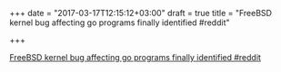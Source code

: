 +++
date = "2017-03-17T12:15:12+03:00"
draft = true
title = "FreeBSD kernel bug affecting go programs finally identified  #reddit"

+++

<p><a href="https://t.co/kBRtSldmAs">FreeBSD kernel bug affecting go programs finally identified  #reddit</a></p>
